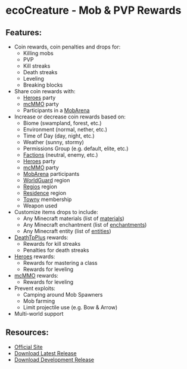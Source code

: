 ecoCreature - Mob & PVP Rewards
===============================

## Features:

* Coin rewards, coin penalties and drops for:
    * Killing mobs
    * PVP
    * Kill streaks
    * Death streaks
    * Leveling
    * Breaking blocks
* Share coin rewards with:
    * [Heroes](http://dev.bukkit.org/server-mods/heroes/) party
    * [mcMMO](http://dev.bukkit.org/server-mods/mcmmo/) party
    * Participants in a [MobArena](http://dev.bukkit.org/server-mods/mobarena/)
* Increase or decrease coin rewards based on:
    * Biome (swampland, forest, etc.)
    * Environment (normal, nether, etc.)
    * Time of Day (day, night, etc.)
    * Weather (sunny, stormy)
    * Permissions Group (e.g. default, elite, etc.)
    * [Factions](http://dev.bukkit.org/server-mods/factions/) (neutral, enemy, etc.)
    * [Heroes](http://dev.bukkit.org/server-mods/heroes/) party
    * [mcMMO](http://dev.bukkit.org/server-mods/mcmmo/) party
    * [MobArena](http://dev.bukkit.org/server-mods/mobarena/) participants
    * [WorldGuard](http://dev.bukkit.org/server-mods/worldguard/) region
    * [Regios](http://dev.bukkit.org/server-mods/regios/) region
    * [Residence](http://dev.bukkit.org/server-mods/residence/) region
    * [Towny](http://dev.bukkit.org/server-mods/towny-advanced/) membership
    * Weapon used
* Customize items drops to include:
    * Any Minecraft materials (list of [materials](http://jd.bukkit.org/apidocs/org/bukkit/Material.html))
    * Any Minecraft enchantment (list of [enchantments](http://jd.bukkit.org/apidocs/org/bukkit/enchantments/Enchantment.html))
    * Any Minecraft entity (list of [entities](http://jd.bukkit.org/apidocs/org/bukkit/entity/EntityType.html))
* [DeathTpPlus](http://dev.bukkit.org/server-mods/deathtpplus/) rewards:
    * Rewards for kill streaks
    * Penalties for death streaks
* [Heroes](http://dev.bukkit.org/server-mods/heroes/) rewards:
    * Rewards for mastering a class
    * Rewards for leveling
* [mcMMO](http://dev.bukkit.org/server-mods/mcmmo/) rewards:
	* Rewards for leveling
* Prevent exploits:
    * Camping around Mob Spawners
    * Mob farming
    * Limit projectile use (e.g. Bow & Arrow)
* Multi-world support

## Resources:

* [Official Site](http://dev.bukkit.org/server-mods/ecocreature/)
* [Download Latest Release](http://dev.bukkit.org/server-mods/ecocreature/files/)
* [Download Development Release](http://ci.bighatchet.com/job/ecoCreature/)
